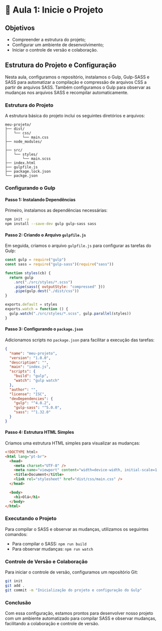 # 📝 Aula 1: Inicie o Projeto

## Objetivos

- Compreender a estrutura do projeto;
- Configurar um ambiente de desenvolvimento;
- Iniciar o controle de versão e colaboração.

## Estrutura do Projeto e Configuração

Nesta aula, configuramos o repositório, instalamos o Gulp, Gulp-SASS e SASS para automatizar a compilação e compressão de arquivos CSS a partir de arquivos SASS. Também configuramos o Gulp para observar as mudanças nos arquivos SASS e recompilar automaticamente.

### Estrutura do Projeto

A estrutura básica do projeto inclui os seguintes diretórios e arquivos:

```
meu-projeto/
├── dist/
│   └── css/
│       └── main.css
├── node_modules/
│
├── src/
│   └── styles/
│       └── main.scss
├── index.html
├── gulpfile.js
├── package.lock.json
└── packge.json
```

### Configurando o Gulp

#### Passo 1: Instalando Dependências

Primeiro, instalamos as dependências necessárias:

```sh
npm init -y
npm install --save-dev gulp gulp-sass sass
```

#### Passo 2: Criando o Arquivo `gulpfile.js`

Em seguida, criamos o arquivo `gulpfile.js` para configurar as tarefas do Gulp:

```javascript
const gulp = require("gulp")
const sass = require("gulp-sass")(require("sass"))

function styles(cb) {
  return gulp
    .src("./src/styles/*.scss")
    .pipe(sass({ outputStyle: "compressed" }))
    .pipe(gulp.dest("./dist/css"))
}

exports.default = styles
exports.watch = function () {
  gulp.watch("./src/styles/*.scss", gulp.parallel(styles))
}
```

#### Passo 3: Configurando o `package.json`

Adicionamos scripts no `package.json` para facilitar a execução das tarefas:

```json
{
  "name": "meu-projeto",
  "version": "1.0.0",
  "description": "",
  "main": "index.js",
  "scripts": {
    "build": "gulp",
    "watch": "gulp watch"
  },
  "author": "",
  "license": "ISC",
  "devDependencies": {
    "gulp": "^4.0.2",
    "gulp-sass": "^5.0.0",
    "sass": "^1.32.0"
  }
}
```

#### Passo 4: Estrutura HTML Simples

Criamos uma estrutura HTML simples para visualizar as mudanças:

```html
<!DOCTYPE html>
<html lang="pt-br">
  <head>
    <meta charset="UTF-8" />
    <meta name="viewport" content="width=device-width, initial-scale=1.0" />
    <title>Document</title>
    <link rel="stylesheet" href="dist/css/main.css" />
  </head>

  <body>
    <h1>Olá</h1>
  </body>
</html>
```

### Executando o Projeto

Para compilar o SASS e observar as mudanças, utilizamos os seguintes comandos:

- Para compilar o SASS: `npm run build`
- Para observar mudanças: `npm run watch`

### Controle de Versão e Colaboração

Para iniciar o controle de versão, configuramos um repositório Git:

```sh
git init
git add .
git commit -m "Inicialização do projeto e configuração do Gulp"
```

### Conclusão

Com essa configuração, estamos prontos para desenvolver nosso projeto com um ambiente automatizado para compilar SASS e observar mudanças, facilitando a colaboração e controle de versão.
